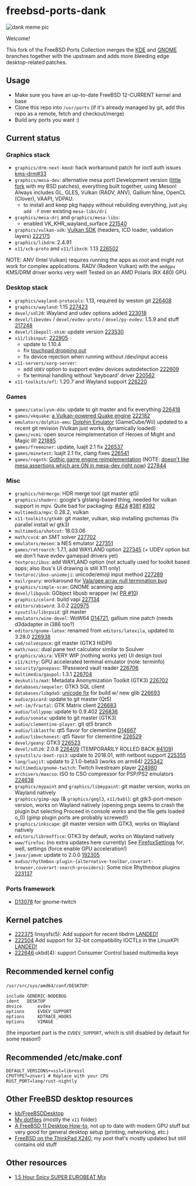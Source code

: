 # freebsd-ports-dank

![dank meme pic](https://unrelentingtech.s3.dualstack.eu-west-1.amazonaws.com/dankbsd.jpg?1)

Welcome!

This fork of the FreeBSD Ports Collection merges the [KDE](https://github.com/freebsd/freebsd-ports-kde) and [GNOME](https://github.com/freebsd/freebsd-ports-gnome) branches together with the upstream and adds more bleeding edge desktop-related patches.

## Usage

- Make sure you have an up-to-date FreeBSD 12-CURRENT kernel and base
- Clone this repo into `/usr/ports` (if it's already managed by git, add this repo as a remote, fetch and checkout/merge)
- Build any ports you want :)

## Current status

### Graphics stack

- `graphics/drm-next-kmod`: hack workaround patch for ioctl auth issues [kms-drm#33](https://github.com/FreeBSDDesktop/kms-drm/issues/33)
- `graphics/mesa-dev`: alternative mesa port! Development version ([little fork](https://github.com/myfreeweb/mesa) with my BSD patches), everything built together, using Meson! Always includes GL, GLES, Vulkan (RADV, ANV), Gallium Nine, OpenCL (Clover), VAAPI, VDPAU.
	- to install and keep pkg happy without rebuilding everything, just `pkg add -f` over existing `mesa-libs/dri`
- `graphics/mesa-dri` and `graphics/mesa-libs`:
	- enabled VK_KHR_wayland_surface [221540](https://bugs.freebsd.org/bugzilla/show_bug.cgi?id=221540)
- `graphics/vulkan-sdk`: [Vulkan SDK](https://github.com/KhronosGroup/Vulkan-LoaderAndValidationLayers) (headers, ICD loader, validation layers) [222175](https://bugs.freebsd.org/bugzilla/show_bug.cgi?id=222175)
- `graphics/libdrm`: 2.4.91
- `x11/xcb-proto` and `x11/libxcb`: 1.13 [226502](https://bugs.freebsd.org/bugzilla/show_bug.cgi?id=226502)

NOTE: ANV (Intel Vulkan) requires running the apps as root and might not work for complex applications.
RADV (Radeon Vulkan) with the `amdgpu` KMS/DRM driver works very well!
Tested on an AMD Polaris (RX 480) GPU.

### Desktop stack

- `graphics/wayland-protocols`: 1.13, required by weston git [226408](https://bugs.freebsd.org/bugzilla/show_bug.cgi?id=226408)
- `graphics/wayland`: 1.15 [227423](https://bugs.freebsd.org/bugzilla/show_bug.cgi?id=227423)
- `devel/sdl20`: Wayland and udev options added [223018](https://bugs.freebsd.org/bugzilla/show_bug.cgi?id=223018)
- `devel/libevdev` / `devel/evdev-proto` / `devel/py-evdev`: 1.5.9 and stuff [217248](https://bugs.freebsd.org/bugzilla/show_bug.cgi?id=217248)
- `devel/libepoll-shim`: update version [223530](https://bugs.freebsd.org/bugzilla/show_bug.cgi?id=223530)
- `x11/libinput`: [222905](https://bugs.freebsd.org/bugzilla/show_bug.cgi?id=222905)
	- update to 1.10.4
	- fix [touchpad dropping out](https://blog.grem.de/pages/t470s.html)
	- fix device rejection when running without /dev/input access
- `x11-servers/xorg-server`:
	- add `UDEV` option to support evdev devices autodetection [222609](https://bugs.freebsd.org/bugzilla/show_bug.cgi?id=222609)
	- fix terminal handling without 'keyboard' driver [220562](https://bugs.freebsd.org/bugzilla/show_bug.cgi?id=220562)
- `x11-toolkits/efl`: 1.20.7 and Wayland support [226220](https://bugs.freebsd.org/bugzilla/show_bug.cgi?id=226220)

### Games

- `games/cataclysm-dda`: update to git master and fix everything [226418](https://bugs.freebsd.org/bugzilla/show_bug.cgi?id=226418)
- `games/vkquake`: [a Vulkan-powered Quake engine](https://github.com/Novum/vkQuake) [222182](https://bugs.freebsd.org/bugzilla/show_bug.cgi?id=222182)
- `emulators/dolphin-emu`: [Dolphin Emulator](https://dolphin-emu.org) (GameCube/Wii) updated to a recent git revision (Vulkan just works, dynamically loaded)
- `games/vcmi`: open source reimplementation of Heroes of Might and Magic III! [221885](https://bugs.freebsd.org/bugzilla/show_bug.cgi?id=221885)
- `games/freeminer`: update, luajit 2.1 fix [226537](https://bugs.freebsd.org/bugzilla/show_bug.cgi?id=226537)
- `games/minetest`: luajit 2.1 fix, clang fixes [226541](https://bugs.freebsd.org/bugzilla/show_bug.cgi?id=226541)
- `games/regoth`: [Gothic game engine reimplementation](https://github.com/REGoth-project/REGoth) (NOTE: [doesn't like mesa assertions which are ON in mesa-dev right now](https://bugs.archlinux.org/task/58218)) [227844](https://bugs.freebsd.org/bugzilla/show_bug.cgi?id=227844)

### Misc

- `graphics/hdrmerge`: HDR merge tool (git master qt5)
- `graphics/shaderc`: google's glslang-based thing, needed for vulkan support in mpv. Quite bad for packaging: [#424](https://github.com/google/shaderc/issues/424) [#381](https://github.com/google/shaderc/issues/381) [#392](https://github.com/google/shaderc/issues/392)
- `multimedia/mpv`: 0.28.2, vulkan
- `x11-toolkits/gtk40`: git master, vulkan, skip installing gschemas (fix parallel install w/ gtk3)
- `multimedia/shotcut`: 18.03.06
- `math/cvc4`: an SMT solver [227702](https://bugs.freebsd.org/bugzilla/show_bug.cgi?id=227702)
- `emulators/mesen`: a NES emulator [227351](https://bugs.freebsd.org/bugzilla/show_bug.cgi?id=227351)
- `games/retroarch`: 1.7.1, add WAYLAND option [227345](https://bugs.freebsd.org/bugzilla/show_bug.cgi?id=227345) (+ UDEV option but we don't have evdev gamepad drivers yet)
- `textproc/ibus`: add WAYLAND option (not actually used for toolkit based apps; also ibus's UI drawing is still X11 only)
- `textproc/ibus-uniemoji`: unicode/emoji input method [227269](https://bugs.freebsd.org/bugzilla/show_bug.cgi?id=227269)
- `mail/geary`: workaround for [Vala/gee array null termination bug](https://bugzilla.gnome.org/show_bug.cgi?id=794731)
- `graphics/simple-scan`: GNOME scanning app
- `devel/libgusb`: GObject libusb wrapper (w/ [PR #10](https://github.com/hughsie/libgusb/pull/10))
- `graphics/colord`: build vapi [227134](https://bugs.freebsd.org/bugzilla/show_bug.cgi?id=227134)
- `editors/abiword`: 3.0.2 [220975](https://bugs.freebsd.org/bugzilla/show_bug.cgi?id=220975)
- `sysutils/libcpuid`: git master
- `emulators/wine-devel`: WoW64 [D14721](https://reviews.freebsd.org/D14721), gallium nine patch (needs d3dadapter in i386 too?)
- `editors/gnome-latex`: renamed from `editors/latexila`, updated to 3.28.0 [226938](https://bugs.freebsd.org/bugzilla/show_bug.cgi?id=226938)
- `cad/solvespace`: git master (GTK3 HiDPI)
- `math/nasc`: dual pane text calculator similar to Soulver
- `graphics/akira`: VERY WIP (nothing works yet) UI design tool
- `x11/kitty`: GPU accelerated terminal emulator (note: terminfo)
- `security/gonepass`: 1Password vault reader [226706](https://bugs.freebsd.org/bugzilla/show_bug.cgi?id=226706)
- `multimedia/gaupol`: 1.3.1 [226704](https://bugs.freebsd.org/bugzilla/show_bug.cgi?id=226704)
- `deskutils/mat`: Metadata Anonymization Toolkit (GTK3) [226702](https://bugs.freebsd.org/bugzilla/show_bug.cgi?id=226702)
- `databases/sequeler`: GTK3 SQL client
- `databases/libgda5`: [unicode fix](https://bugs.debian.org/cgi-bin/bugreport.cgi?bug=870741) for build w/ new glib [226693](https://bugs.freebsd.org/bugzilla/show_bug.cgi?id=226693)
- `audio/picard`: update to git master (Qt5)
- `net-im/fractal`: GTK Matrix client [226683](https://bugs.freebsd.org/bugzilla/show_bug.cgi?id=226683)
- `audio/lollypop`: update to 0.9.402 [226836](https://bugs.freebsd.org/bugzilla/show_bug.cgi?id=226836)
- `audio/sonata`: update to git master (GTK3)
- `audio/clementine-player`: git qt5 branch
- `audio/liblastfm`: qt5 flavor for clementine [D14667](https://reviews.freebsd.org/D14667)
- `audio/libechonest`: qt5 flavor for clementine [226529](https://bugs.freebsd.org/bugzilla/show_bug.cgi?id=226529)
- `devel/geany`: GTK3 [226523](https://bugs.freebsd.org/bugzilla/show_bug.cgi?id=226523)
- `devel/sdl20`: 2.0.8 [226409](https://bugs.freebsd.org/bugzilla/show_bug.cgi?id=226409) (TEMPORARILY ROLLED BACK [#4109](https://bugzilla.libsdl.org/show_bug.cgi?id=4109))
- `sysutils/u-boot-rpi3`: update to 2018.01, with netboot support [225355](https://bugs.freebsd.org/bugzilla/show_bug.cgi?id=225355)
- `lang/luajit`: update to 2.1.0-beta3 (works on arm64) [225342](https://bugs.freebsd.org/bugzilla/show_bug.cgi?id=225342)
- `multimedia/gnome-twitch`: Twitch livestream player [224980](https://bugs.freebsd.org/bugzilla/show_bug.cgi?id=224980)
- `archivers/maxcso`: ISO to CSO compressor for PSP/PS2 emulators [224638](https://bugs.freebsd.org/bugzilla/show_bug.cgi?id=224638)
- `graphics/mypaint` and `graphics/libmypaint`: git master version, works on Wayland natively
- `graphics/gimp-app` (& `graphics/gegl3`, `x11/babl`): git gtk3-port-meson version, works on Wayland natively (opening pngs seems to crash the plugin but selecting Proceed in console works and the file gets loaded o_0) (gimp plugin ports are probably screwed!)
- `graphics/inkscape`: git master version with GTK3, works on Wayland natively
- `editors/libreoffice`: GTK3 by default, works on Wayland natively
- `www/firefox`: (no extra updates here currently) See [FirefoxSettings](https://unrelenting.technology/kb/FirefoxSettings) for, well, settings (force enable GPU acceleration!)
- `java/jamvm`: update to 2.0.0 [192305](https://bugs.freebsd.org/bugzilla/show_bug.cgi?id=192305)
- `audio/rhythmbox-plugin-{alternative-toolbar,coverart-browser,coverart-search-providers}`: Some nice Rhythmbox plugins [223137](https://bugs.freebsd.org/bugzilla/show_bug.cgi?id=223137)

### Ports framework

- [D13078](https://reviews.freebsd.org/D13078) for gnome-twitch

## Kernel patches

- [222375](https://bugs.freebsd.org/bugzilla/show_bug.cgi?id=222375) linsysfs(5): Add support for recent libdrm [LANDED!](https://github.com/freebsd/freebsd/commit/09ad0b962f3029e47b3f430948933b6fe066ccdf)
- [222504](https://bugs.freebsd.org/bugzilla/show_bug.cgi?id=222504) Add support for 32-bit compatibility IOCTLs in the LinuxKPI [LANDED!](https://github.com/freebsd/freebsd/commit/10ef676c4bbe7379de1f3687444e4311a7d872e2)
- [222646](https://bugs.freebsd.org/bugzilla/show_bug.cgi?id=222646) ukbd(4): support Consumer Control based multimedia keys

## Recommended kernel config

`/usr/src/sys/amd64/conf/DESKTOP`:

```
include GENERIC-NODEBUG
ident   DESKTOP
device		evdev
options		EVDEV_SUPPORT
options 	KDTRACE_HOOKS
options 	VIMAGE
```

(the important part is the `EVDEV_SUPPORT`, which is still disabled by default for some reason!)

## Recommended /etc/make.conf

```
DEFAULT_VERSIONS+=ssl=libressl
CPUTYPE?=znver1 # Replace with your CPU
RUST_PORT=lang/rust-nightly
```

## Other FreeBSD desktop resources

- [kb/FreeBSDDesktop](https://unrelenting.technology/kb/FreeBSDDesktop)
- [My dotfiles](https://github.com/myfreeweb/dotfiles) (mostly the `x11` folder)
- [A FreeBSD 11 Desktop How-to](https://cooltrainer.org/a-freebsd-desktop-howto/), not up to date with modern GPU stuff but very good for general desktop setup (printing, networking, etc.)
- [FreeBSD on the ThinkPad X240](https://unrelenting.technology/articles/freebsd-on-the-thinkpad-x240), my post that's mostly updated but still contains old stuff

## Other resources

- [1.5 Hour Spicy SUPER EUROBEAT Mix](https://www.youtube.com/watch?v=6ftCIfHwqtg)
